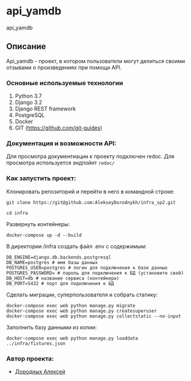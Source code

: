 # api_yamdb
api_yamdb

## Описание
Api_yamdb - проект, в котором пользователи могут делиться своими отзывами о произведениях при помощи API.

### Основные используемые технологии
1. Python 3.7 
2. Django 3.2
3. Django REST framework 
4. PostgreSQL 
5. Docker
6. GIT (https://github.com/git-guides)

### Документация и возможности API:
Для просмотра документиации к проекту подключен redoc. Для просмотра используется эндпойнт `redoc/`

### Как запустить проект:

Клонировать репозиторий и перейти в него в командной строке:

```
git clone https://git@github.com:AlekseyDorodnykh/infra_sp2.git
```

```
cd infra
```

Развернуть контейнеры:


```
docker-compose up -d --build
```

В директории /infra создать файл .env с содержимым:


```
DB_ENGINE=django.db.backends.postgresql 
DB_NAME=postgres # имя базы данных
POSTGRES_USER=postgres # логин для подключения к базе данных
POSTGRES_PASSWORD= # пароль для подключения к БД (установите свой)
DB_HOST=db # название сервиса (контейнера)
DB_PORT=5432 # порт для подключения к БД
```

Сделать миграции, суперпользователя и собрать статику:


```
docker-compose exec web python manage.py migrate
docker-compose exec web python manage.py createsuperuser
docker-compose exec web python manage.py collectstatic --no-input
```


Заполнить базу данными из копии:

```
docker-compose exec web python manage.py loaddata ../infra/fixtures.json 
```


### Автор проекта:
- [Дородных Алексей](https://github.com/AlekseyDorodnykh/)
